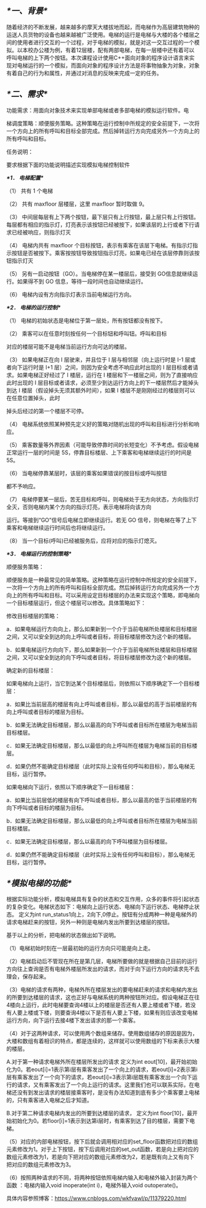 ## ***\*一、背景\****

随着经济的不断发展，越来越多的摩天大楼拔地而起，而电梯作为高层建筑物种的运送人员货物的设备也越来越被广泛使用。电梯的运行是电梯与大楼的各个楼层之间的使用者进行交互的一个过程，对于电梯的模拟，就是对这一交互过程的一个模拟。以本校办公楼为例，有着12层楼，配有两部电梯，在每一层楼中还有着可以呼叫电梯的上下两个按钮。本次课程设计使用C++面向对象的程序设计语言来实现对电梯运行的一个模拟，而面向对象的程序设计方法是将事物抽象为对象，对象有着自己的行为和属性，并通过对消息的反映来完成一定的任务。

## ***\*二、需求\****

功能需求：用面向对象技术来实现单部电梯或者多部电梯的模拟运行软件。电

梯调度策略：顺便服务策略。这种策略在运行控制中所规定的安全前提下，一次将一个方向上的所有呼叫和目标全部完成。然后掉转运行方向完成另外一个方向上的所有呼叫和目标。

任务说明：

要求根据下面的功能说明描述实现模拟电梯控制软件

***\*1． 电梯配置\****

（1） 共有 1 个电梯

（2） 共有 maxfloor 层楼层，这里 maxfloor 暂时取做 9。

（3） 中间层每层有上下两个按钮，最下层只有上行按钮，最上层只有上行按钮。每层都有相应的指示灯，灯亮表示该按钮已经被按下，如果该层的上行或者下行请求已经被响应，则指示灯灭

（4） 电梯内共有 maxfloor 个目标按钮，表示有乘客在该层下电梯。有指示灯指示按钮是否被按下。乘客按按钮导致按钮指示灯亮，如果电已经在该层停靠则该按钮指示灯灭

（5） 另有一启动按钮（GO）。当电梯停在某一楼层后，接受到 GO信息就继续运行。如果得不到 GO 信息，等待一段时间也自动继续运行。

（6） 电梯内设有方向指示灯表示当前电梯运行方向。

***\*2． 电梯的运行控制\****

（1） 电梯的初始状态是电梯位于第一层处，所有按钮都没有按下。

（2） 乘客可以在任意时刻按任何一个目标钮和呼叫钮。呼叫和目标

对应的楼层可能不是电梯当前运行方向可达的楼层。

（3） 如果电梯正在向 I 层驶来，并且位于 I 层与相邻层（向上运行时是 I-1 层或者向下运行时是 I+1 层）之间，则因为安全考虑不响应此时出现的 I 层目标或者请求。如果电梯正好经过了 I 楼层，运行在 I 楼层和下一楼层之间，则为了直接响应此时出现的 I 层目标或者请求，必须至少到达运行方向上的下一楼层然后才能掉头到达 I 楼层（假设掉头无须其额外时间），如果 I 楼层不是刚刚经过的楼层则可以在任意位置掉头，此时

掉头后经过的第一个楼层不可停。

（4） 电梯系统依照某种预先定义好的策略对随机出现的呼叫和目标进行分析和响应。

（5） 乘客数量等外界因素（可能导致停靠时间的长短变化）不予考虑。假设电梯正常运行一层的时间是 5S，停靠目标楼层、上下乘客和电梯继续运行的时间是 5S。

（6） 当电梯停靠某层时，该层的乘客如果错误的按目标或呼叫按钮

都不予响应。

（7） 电梯停要某一层后，苦无目标和呼叫，则电梯处于无方向状态，方向指示灯全灭，否则电梯内某个方向的指示灯亮，表示电梯将向该方向

运行。等接到“GO”信号后电梯立即继续运行。若无 GO 信号，则电梯在等了上下乘客和电梯继续运行时间后也将继续运行。

（8） 当一个目标(呼叫)已经被服务后，应将对应的指示灯熄灭。

***\*3． 电梯运行的控制策略\****

顺便服务策略：

顺便服务是一种最常见的简单策略。这种策略在运行控制中所规定的安全前提下，一次将一个方向上的所有呼叫和目标全部完成。然后掉转运行方向完成另外一个方向上的所有呼叫和目标。可以采用设定目标楼层的办法来实现这个策略，即电梯向一个目标楼层运行，但这个楼层可以修改。具体策略如下：

修改目标楼层的策略：

a．如果电梯运行方向向上，那么如果新到一个介于当前电梯所处楼层和目标楼层之间，又可以安全到达的向上呼叫或者目标，将目标楼层修改为这个新的楼层。

b．如果电梯运行方向向下，那么如果新到一个介于当前电梯所处楼层和目标楼层之间，又可以安全到达的向下呼叫或者目标，将目标楼层修改为这个新的楼层。

确定新的目标楼层：

如果电梯向上运行，当它到达某个目标楼层后，则依照以下顺序确定下一个目标楼层：

a．如果比当前层高的楼层有向上呼叫或者目标，那么以最低的高于当前楼层的有向上呼叫或者目标的楼层为目标。

b．如果无法确定目标楼层，那么以最高的向下呼叫或者目标所在楼层为电梯当前目标楼层。

c．如果无法确定目标楼层，那么以最低的向上呼叫所在楼层为电梯当前的目标楼层。

d．如果仍然不能确定目标楼层（此时实际上没有任何呼叫和目标），那么电梯无目标，运行暂停。

如果电梯向下运行，依照以下顺序确定下一目标楼层：

a．如果比当前层低的楼层有向下呼叫或者目标，那么以最高的低于当前楼层的有向下呼叫或者目标的楼层为目标。

b．如果无法确定目标楼层，那么以最低的向上呼叫或者目标所在楼层为电梯当前目标楼层。

c．如果无法确定目标楼层，那么以最高的向下呼叫楼层为目标楼层。

d．如果仍然不能确定目标楼层（此时实际上没有任何呼叫和目标），那么电梯无目标，运行暂停。

 

## ***\*模拟电梯的功能\****

根据实际功能分析，模拟电梯具有复杂的状态和交互作用，众多的事件将引起状态的复杂变化。电梯状态如下：电梯向上运行状态、电梯向下运行状态、电梯停止状态。 定义为int run_status1向上，2向下,0停止。按钮有分成两种一种是电梯外的请求电梯赶来的按钮，另外一种则是电梯内发出所要到达楼层的按钮。

基于以上的分析，把电梯的状态做出如下说明。

（1）电梯初始时刻在一层最初始的运行方向只可能是向上走。

（2）电梯启动后不管现在所在是第几层，电梯所要做的就是根据自己目前的运行方向往上查询是否有电梯外楼层所发出的请求，而对于向下运行方向的请求先不去理会，保存起来。

（3）电梯的请求有两种，电梯外所在楼层发出的要电梯赶来的请求和电梯内发出的所要到达楼层的请求，这也正好与电梯系统的两种按钮所对应。假设电梯正在往4楼向上运行，此时电梯要查询4楼以上的楼层是否还有人要上楼或者下楼，若没有人要上楼或下楼，则要查询4楼以下是否有人要上下楼，如果有则应该改变电梯运行方向，向下运行去接4楼下发出请求的那一个乘客。

（4）对于这两种请求，可以使用两个数组来储存。使用数组储存的原因是因为，大楼和数组有着相识的特点，都是连续的，这样就可以使用数组的下标来表示大楼的楼层。

A.对于第一种请求电梯外所在楼层所发出的请求 定义为int eout[10]，最开始初始化为0。若eout[i]=1表示第i层有乘客发出了一个向上的请求，若eout[i]=2表示第i层有乘客发出了一个向下的请求，若eout[i]=3表示第i层既有乘客发出一个向下运行的请求，又有乘客发出了一个向上运行的请求。这里我们也可以联系实际，在电梯还没有到发出请求的楼层接乘客时，是没有办法知道到底有多少个乘客要上电梯的，只有乘客进入电梯之后才知道。

B.对于第二种请求电梯内发出的所要到达楼层的请求， 定义为int floor[10]，最开始初始化为0。若floor[i]=1表示到达第i层时，有乘客到达了目的楼层，需要下电梯。

（5）对应的内部电梯按钮，按下后就会调用相对应的set_floor函数把对应的数组元素修改为1。对于上下按钮，按下后调用对应的set_out函数，若是向上把对应的数组元素修改为1，若是向下把对应的数组元素修改为2，若是既有向上又有向下把对应的数组元素修改为3。

（6）按照两种请求的不同，将两种按钮依照电梯内输入和电梯外输入封装为两个函数 ：电梯内输入void inoperate(int i)，电梯外输入void outoperate()。

具体内容参照博客：https://www.cnblogs.com/wkfvawl/p/11379220.html
